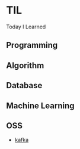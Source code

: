 # TIL
Today I Learned

## Programming

## Algorithm


## Database

## Machine Learning

## OSS

- [kafka](./oss/kafka.md)